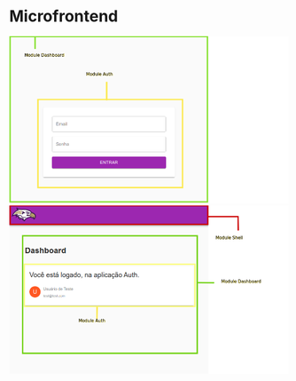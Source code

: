 # Microfrontend

![img](https://github.com/dayvesoliveira/poc-module-federation/blob/main/packages/module-federation-auth.png)
![img](https://github.com/dayvesoliveira/poc-module-federation/blob/main/packages/module-federation-dashbord.png)
